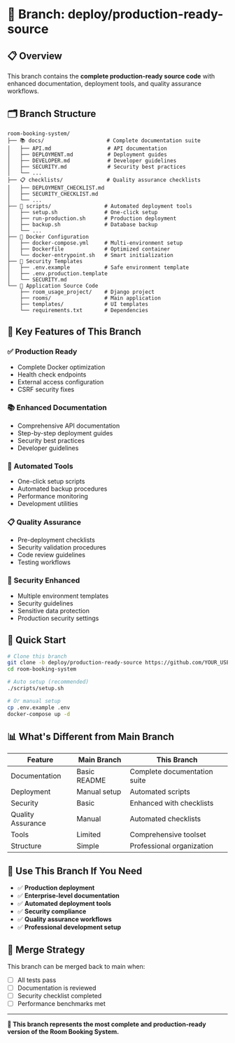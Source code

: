 # 🌟 Branch: deploy/production-ready-source

## 📋 Overview

This branch contains the **complete production-ready source code** with enhanced documentation, deployment tools, and quality assurance workflows.

## 🗂️ Branch Structure

```
room-booking-system/
├── 📚 docs/                    # Complete documentation suite
│   ├── API.md                  # API documentation
│   ├── DEPLOYMENT.md           # Deployment guides
│   ├── DEVELOPER.md            # Developer guidelines
│   ├── SECURITY.md             # Security best practices
│   └── ...
├── 📋 checklists/              # Quality assurance checklists
│   ├── DEPLOYMENT_CHECKLIST.md
│   ├── SECURITY_CHECKLIST.md
│   └── ...
├── 🔧 scripts/                 # Automated deployment tools
│   ├── setup.sh               # One-click setup
│   ├── run-production.sh      # Production deployment
│   ├── backup.sh              # Database backup
│   └── ...
├── 🐳 Docker Configuration
│   ├── docker-compose.yml     # Multi-environment setup
│   ├── Dockerfile             # Optimized container
│   └── docker-entrypoint.sh   # Smart initialization
├── 🔐 Security Templates
│   ├── .env.example           # Safe environment template
│   ├── .env.production.template
│   └── SECURITY.md
└── 📱 Application Source Code
    ├── room_usage_project/    # Django project
    ├── rooms/                 # Main application
    ├── templates/             # UI templates
    └── requirements.txt       # Dependencies
```

## 🚀 Key Features of This Branch

### ✅ **Production Ready**
- Complete Docker optimization
- Health check endpoints
- External access configuration
- CSRF security fixes

### 📚 **Enhanced Documentation**
- Comprehensive API documentation
- Step-by-step deployment guides
- Security best practices
- Developer guidelines

### 🔧 **Automated Tools**
- One-click setup scripts
- Automated backup procedures
- Performance monitoring
- Development utilities

### 📋 **Quality Assurance**
- Pre-deployment checklists
- Security validation procedures
- Code review guidelines
- Testing workflows

### 🔐 **Security Enhanced**
- Multiple environment templates
- Security guidelines
- Sensitive data protection
- Production security settings

## 🎯 Quick Start

```bash
# Clone this branch
git clone -b deploy/production-ready-source https://github.com/YOUR_USERNAME/room-booking-system.git
cd room-booking-system

# Auto setup (recommended)
./scripts/setup.sh

# Or manual setup
cp .env.example .env
docker-compose up -d
```

## 📊 What's Different from Main Branch

| Feature | Main Branch | This Branch |
|---------|-------------|-------------|
| Documentation | Basic README | Complete documentation suite |
| Deployment | Manual setup | Automated scripts |
| Security | Basic | Enhanced with checklists |
| Quality Assurance | Manual | Automated checklists |
| Tools | Limited | Comprehensive toolset |
| Structure | Simple | Professional organization |

## 🎯 Use This Branch If You Need

- ✅ **Production deployment**
- ✅ **Enterprise-level documentation**
- ✅ **Automated deployment tools**
- ✅ **Security compliance**
- ✅ **Quality assurance workflows**
- ✅ **Professional development setup**

## 🔄 Merge Strategy

This branch can be merged back to main when:
- [ ] All tests pass
- [ ] Documentation is reviewed
- [ ] Security checklist completed
- [ ] Performance benchmarks met

---

**🌟 This branch represents the most complete and production-ready version of the Room Booking System.**
